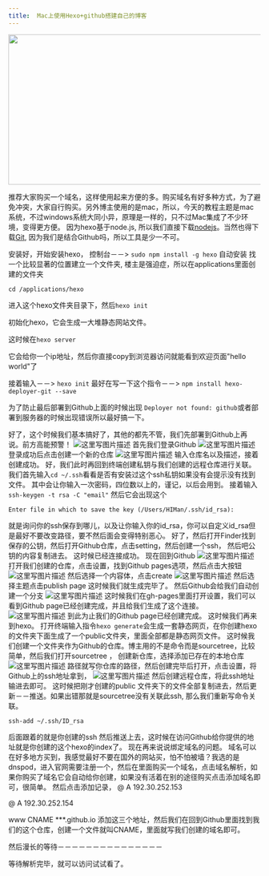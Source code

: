 ```yaml
---
title:  Mac上使用Hexo+github搭建自己的博客 
---
```


<img src="http://i.imgur.com/Efu1afv.png" width = "600" height = "300" align=center />

<!--more-->

推荐大家购买一个域名，这样使用起来方便的多。购买域名有好多种方式，为了避免冲突，大家自行购买。另外博主使用的是mac，所以，今天的教程主题是mac系统，不过windows系统大同小异，原理是一样的，只不过Mac集成了不少环境，变得更方便。
因为hexo基于node.js, 所以我们直接下载[nodejs](https://nodejs.org/en/)。当然也得下载[Git](https://git-scm.com/), 因为我们是结合Github吗，所以工具是少一不可。

安装好，开始安装hexo，
控制台－－> `sudo npm install -g hexo` 自动安装
找一个比较显著的位置建立一个文件夹, 楼主是强迫症，所以在applications里面创建的文件夹

```
cd /applications/hexo
```

进入这个hexo文件夹目录下，然后`hexo init`

初始化hexo，它会生成一大堆静态网站文件。

这时候在`hexo server`

它会给你一个ip地址，然后你直接copy到浏览器访问就能看到欢迎页面"hello world"了


接着输入－－> `hexo init`
最好在写一下这个指令－－> `npm install hexo-deployer-git --save`

为了防止最后部署到Github上面的时候出现 `Deployer not found: github`或者部署到服务器的时候出现错误所以最好搞一下。

好了，这个时候我们基本搞好了，其他的都先不管，我们先部署到Github上再说。前方高能预警！
![这里写图片描述](http://img.blog.csdn.net/20160627162706968)
首先我们登录Github
![这里写图片描述](http://img.blog.csdn.net/20160627162921475)
登录成功后点击创建一个新的仓库
![这里写图片描述](http://img.blog.csdn.net/20160627163145380)
输入仓库名以及描述，接着创建成功。
好，我们此时再回到终端创建私钥与我们创建的远程仓库进行关联。
我们首先输入`cd ~/.ssh`看看是否有安装过这个ssh私钥如果没有会提示没有找到文件。
其中会让你输入一次密码，四位数以上的，谨记，以后会用到。
接着输入`ssh-keygen -t rsa -C "email"`
然后它会出现这个

```
Enter file in which to save the key (/Users/HIMan/.ssh/id_rsa):
```
就是询问你的ssh保存到哪儿，以及让你输入你的id_rsa，你可以自定义id_rsa但是最好不要改变路径，要不然后面会变得特别恶心。
好了，然后打开Finder找到保存的公钥，然后打开Github仓库，点击setting，然后创建一个ssh， 然后吧公钥的内容复制进去。
这时候已经连接成功。
现在回到Github
![这里写图片描述](http://img.blog.csdn.net/20160627165322083)
打开我们创建的仓库，点击设置，找到Github pages选项，然后点击大按钮
![这里写图片描述](http://img.blog.csdn.net/20160627165451830)
然后选择一个内容体，点击create
![这里写图片描述](http://img.blog.csdn.net/20160627165543289)
然后选择主题点击publish page
这时候我们就生成完毕了。
然后Github会给我们自动创建一个分支
![这里写图片描述](http://img.blog.csdn.net/20160627165639534)
这时候我们在gh-pages里面打开设置，我们可以看到Github page已经创建完成，并且给我们生成了这个连接。
![这里写图片描述](http://img.blog.csdn.net/20160627165811003)
到此为止我们的Github page已经创建完成。
这时候我们再来到hexo。
打开终端输入指令`hexo generate`会生成一套静态网页，在你创建hexo的文件夹下面生成了一个public文件夹，里面全部都是静态网页文件。
这时候我们创建一个文件夹作为Github的仓库。博主用的不是命令而是sourcetree，比较简单，然后我们打开sourcetree
， 创建新仓库，选择添加已存在的本地仓库
![这里写图片描述](http://img.blog.csdn.net/20160627170225614)
路径就写你仓库的路径，然后创建完毕后打开，点击设置，将Github上的ssh地址拿到，
![这里写图片描述](http://img.blog.csdn.net/20160627170356193)
然后创建远程仓库，将此ssh地址输进去即可。
这时候把刚才创建的public 文件夹下的文件全部复制进去，然后更新－－推送。如果出错那就是sourcetree没有关联此ssh, 那么我们重新写命令关联。

```
ssh-add ~/.ssh/ID_rsa
```
后面跟着的就是你创建的ssh
然后推送上去，这时候在访问Github给你提供的地址就是你创建的这个hexo的index了。
现在再来说说绑定域名的问题。
域名可以在好多地方买到，我感觉最好不要在国外的网站买，怕不怕被墙？我选的是dnspod，进入官网需要注册一个，然后在里面购买一个域名，点击域名解析，如果你购买了域名它会自动给你创建，如果没有活着在别的途径购买点击添加域名即可，很简单。
然后点击添加记录，
@	A	192.30.252.153

@	A	192.30.252.154

www		CNAME	***.github.io
添加这三个地址，然后我们在回到Github里面找到我们的这个仓库，创建一个文件就叫CNAME，里面就写我们创建的域名即可。

然后漫长的等待－－－－－－－－－－－－－－－

等待解析完毕，就可以访问试试看了。





















	


